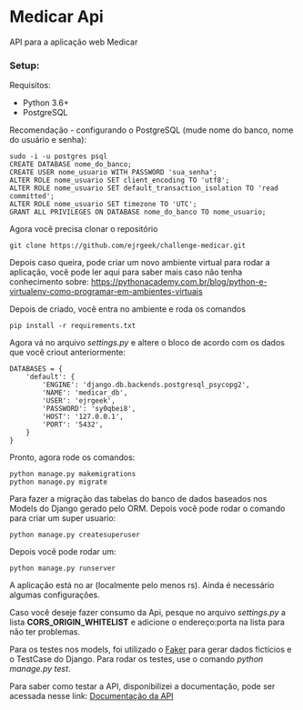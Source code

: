 # Medicar Api
API para a aplicação web Medicar
### Setup:
Requisitos:
* Python 3.6+
* PostgreSQL 

Recomendação - configurando o PostgreSQL (mude nome do banco, nome do usuário e senha):

    sudo -i -u postgres psql
    CREATE DATABASE nome_do_banco;
    CREATE USER nome_usuario WITH PASSWORD 'sua_senha';
    ALTER ROLE nome_usuario SET client_encoding TO 'utf8';
    ALTER ROLE nome_usuario SET default_transaction_isolation TO 'read committed';
    ALTER ROLE nome_usuario SET timezone TO 'UTC';
    GRANT ALL PRIVILEGES ON DATABASE nome_do_banco TO nome_usuario;
    
Agora você precisa clonar o repositório

    git clone https://github.com/ejrgeek/challenge-medicar.git

Depois caso queira, pode criar um novo ambiente virtual para rodar a aplicação, você pode ler aqui para saber mais caso não tenha conhecimento sobre: https://pythonacademy.com.br/blog/python-e-virtualenv-como-programar-em-ambientes-virtuais

Depois de criado, você entra no ambiente e roda os comandos

    pip install -r requirements.txt

Agora vá no arquivo *settings.py* e altere o bloco de acordo com os dados que você criout anteriormente:

    DATABASES = {
        'default': {
            'ENGINE': 'django.db.backends.postgresql_psycopg2',
            'NAME': 'medicar_db',
            'USER': 'ejrgeek',
            'PASSWORD': 'sy0qbei8',
            'HOST': '127.0.0.1',
            'PORT': '5432',
        }
    }
    
Pronto, agora rode os comandos:

    python manage.py makemigrations
    python manage.py migrate
    

Para fazer a migração das tabelas do banco de dados baseados nos Models do Django gerado pelo ORM. Depois você pode rodar o comando para criar um super usuario:
    
    python manage.py createsuperuser

Depois você pode rodar um:

    python manage.py runserver
    
A aplicação está no ar (localmente pelo menos rs). Ainda é necessário algumas configurações.

Caso você deseje fazer consumo da Api, pesque no arquivo *settings.py* a lista **CORS_ORIGIN_WHITELIST** e adicione o endereço:porta na lista para não ter problemas.

Para os testes nos models, foi utilizado o [Faker](https://faker.readthedocs.io/en/master/) para gerar dados fictícios e o TestCase do Django. Para rodar os testes, use o comando *python manage.py test*.

Para saber como testar a API, disponibilizei a documentação, pode ser acessada nesse link: [Documentação da API]()
